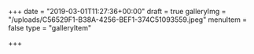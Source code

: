 +++
date = "2019-03-01T11:27:36+00:00"
draft = true
galleryImg = "/uploads/C56529F1-B38A-4256-BEF1-374C51093559.jpeg"
menuItem = false
type = "galleryItem"

+++

